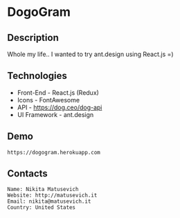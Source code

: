 # DogoGram

## Description
Whole my life.. I wanted to try ant.design using React.js =)

## Technologies
* Front-End - React.js (Redux)
* Icons - FontAwesome
* API - https://dog.ceo/dog-api
* UI Framework - ant.design

## Demo
`https://dogogram.herokuapp.com`

## Contacts
```
Name: Nikita Matusevich
Website: http://matusevich.it
Email: nikita@matusevich.it
Country: United States
```